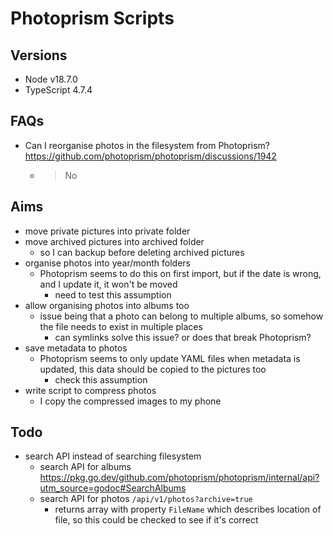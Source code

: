 # Photoprism Scripts

## Versions

- Node v18.7.0
- TypeScript 4.7.4

## FAQs

- Can I reorganise photos in the filesystem from Photoprism? https://github.com/photoprism/photoprism/discussions/1942
    - > No

## Aims

- move private pictures into private folder
- move archived pictures into archived folder
    - so I can backup before deleting archived pictures
- organise photos into year/month folders
    - Photoprism seems to do this on first import, but if the date is wrong, and I update it, it won't be moved
        - need to test this assumption
- allow organising photos into albums too
    - issue being that a photo can belong to multiple albums, so somehow the file needs to exist in multiple places
        - can symlinks solve this issue? or does that break Photoprism?
- save metadata to photos
    - Photoprism seems to only update YAML files when metadata is updated, this data should be copied to the pictures too
        - check this assumption
- write script to compress photos
    - I copy the compressed images to my phone

## Todo

- search API instead of searching filesystem
    - search API for albums https://pkg.go.dev/github.com/photoprism/photoprism/internal/api?utm_source=godoc#SearchAlbums
    - search API for photos `/api/v1/photos?archive=true`
        - returns array with property `FileName` which describes location of file, so this could be checked to see if it's correct
